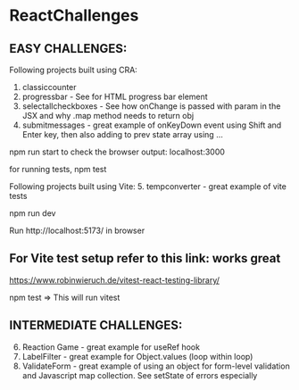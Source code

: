 # ReactChallenges
 

EASY CHALLENGES:
------------------------------ 
Following projects built using CRA:
1. classiccounter
2. progressbar - See for HTML progress bar element
3. selectallcheckboxes - See how onChange is passed with param in the JSX and why .map method needs to return obj
4. submitmessages - great example of onKeyDown event using Shift and Enter key, then also adding to prev state array using ...

npm run start to check the browser output: localhost:3000

for running tests, npm test


Following projects built using Vite:
5. tempconverter - great example of vite tests

npm run dev

Run http://localhost:5173/ in browser

For Vite test setup refer to this link: works great
---------------------------------

https://www.robinwieruch.de/vitest-react-testing-library/

npm test => This will run vitest

INTERMEDIATE CHALLENGES:
--------------------------------------------
6. Reaction Game - great example for useRef hook 
7. LabelFilter - great example for Object.values (loop within loop)
8. ValidateForm - great example of using an object for form-level validation and Javascript map collection. See setState of errors especially